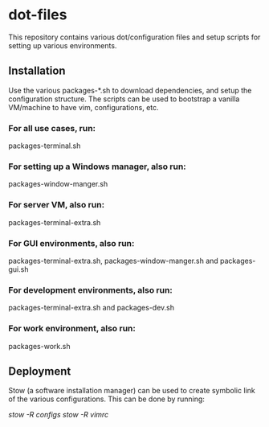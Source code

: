 # dot-files

This repository contains various dot/configuration files and setup scripts
for setting up various environments.

## Installation

Use the various packages-*.sh to download dependencies, and setup the
configuration structure. The scripts can be used to bootstrap a vanilla
VM/machine to have vim, configurations, etc.

### For all use cases, run:
packages-terminal.sh

### For setting up a Windows manager, also run:
packages-window-manger.sh

### For server VM, also run:
packages-terminal-extra.sh

### For GUI environments, also run:
packages-terminal-extra.sh, packages-window-manger.sh and packages-gui.sh

### For development environments, also run:
packages-terminal-extra.sh and packages-dev.sh

### For work environment, also run:
packages-work.sh

## Deployment

Stow (a software installation manager) can be used to create symbolic link
of the various configurations. This can be done by running:

_stow -R configs_
_stow -R vimrc_
